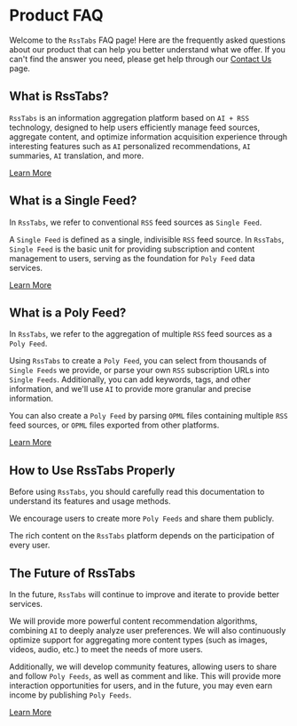 # Product FAQ

Welcome to the `RssTabs` FAQ page! Here are the frequently asked questions about our product that can help you better understand what we offer. If you can't find the answer you need, please get help through our [Contact Us](./about/contact-us) page.

## What is RssTabs?

`RssTabs` is an information aggregation platform based on `AI + RSS` technology, designed to help users efficiently manage feed sources, aggregate content, and optimize information acquisition experience through interesting features such as `AI` personalized recommendations, `AI` summaries, `AI` translation, and more.

[Learn More](../guide/introduction/what-is-it)

## What is a Single Feed?

In `RssTabs`, we refer to conventional `RSS` feed sources as `Single Feed`.

A `Single Feed` is defined as a single, indivisible `RSS` feed source. In `RssTabs`, `Single Feed` is the basic unit for providing subscription and content management to users, serving as the foundation for `Poly Feed` data services.

[Learn More](../guide/introduction/single-feed)

## What is a Poly Feed?

In `RssTabs`, we refer to the aggregation of multiple `RSS` feed sources as a `Poly Feed`.

Using `RssTabs` to create a `Poly Feed`, you can select from thousands of `Single Feeds` we provide, or parse your own `RSS` subscription URLs into `Single Feeds`. Additionally, you can add keywords, tags, and other information, and we'll use `AI` to provide more granular and precise information.

You can also create a `Poly Feed` by parsing `OPML` files containing multiple `RSS` feed sources, or `OPML` files exported from other platforms.

[Learn More](../guide/introduction/poly-feed)

## How to Use RssTabs Properly

Before using `RssTabs`, you should carefully read this documentation to understand its features and usage methods.

We encourage users to create more `Poly Feeds` and share them publicly.

The rich content on the `RssTabs` platform depends on the participation of every user.

## The Future of RssTabs

In the future, `RssTabs` will continue to improve and iterate to provide better services.

We will provide more powerful content recommendation algorithms, combining `AI` to deeply analyze user preferences. We will also continuously optimize support for aggregating more content types (such as images, videos, audio, etc.) to meet the needs of more users.

Additionally, we will develop community features, allowing users to share and follow `Poly Feeds`, as well as comment and like. This will provide more interaction opportunities for users, and in the future, you may even earn income by publishing `Poly Feeds`.

[Learn More](../guide/introduction/our-vision.md)